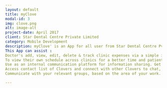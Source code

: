 ```yaml
---
layout: default
title: myClove
modal-id: 3
img: clove.png
alt: image-alt
project-date: April 2017
client: Star Dental Centre Private Limited
category: Mobile Development
description: myClove' is an App for all user from Star Dental Centre Pvt. Ltd. / Clove Dental. Clove Dental is the largest dental chain in India with a presence in North, West & South India.
This App can assist :
Doctor's add, view, edit, delete & track clinic expenses via a simple intuitive interface.
To view their own schedule across clinics for a better time and patient management.
Use as an internal communication platform for information sharing. Get real-time notifications to help you remember important work/ appointment. Get announcements, videos, messages and much more.
Access contact list of Clovers and connect with other Clovers to chat, share images, docs, audio, and video. Use the search option to find a post, document, video, an audio or a person you are trying to connect.
Communicate with your relevant groups, based on the area of your work.

---
```


